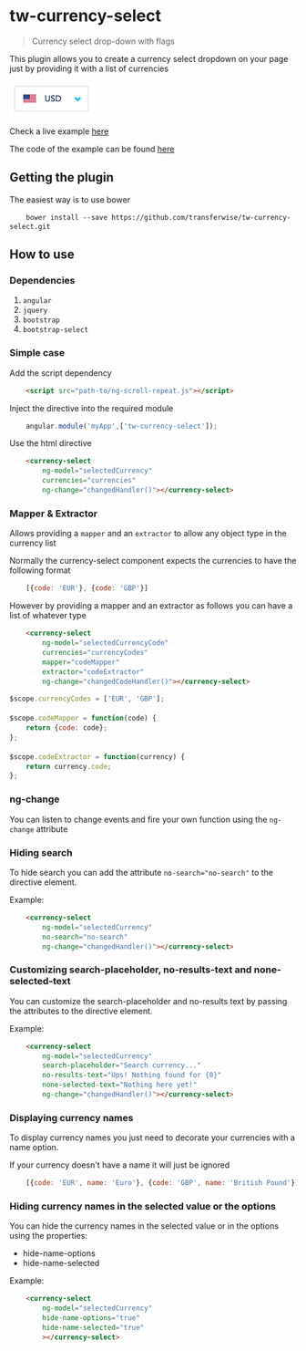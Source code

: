 # tw-currency-select

> Currency select drop-down with flags

This plugin allows you to create a currency select dropdown on your page just by providing it with a list of currencies

![alt tag](./example.png)

Check a live example <a href="https://rawgit.com/transferwise/tw-currency-select/master/example/index.html" target="_blank">here</a>

The code of the example can be found [here](./example/index.html)

## Getting the plugin

The easiest way is to use bower
```
    bower install --save https://github.com/transferwise/tw-currency-select.git
```

## How to use

### Dependencies

1. `angular`
2. `jquery`
3. `bootstrap`
4. `bootstrap-select`

### Simple case

Add the script dependency
```html
    <script src="path-to/ng-scroll-repeat.js"></script>
```

Inject the directive into the required module
```js
    angular.module('myApp',['tw-currency-select']);
```

Use the html directive
```html
    <currency-select
        ng-model="selectedCurrency"
        currencies="currencies"
        ng-change="changedHandler()"></currency-select>
```

### Mapper & Extractor

Allows providing a `mapper` and an `extractor` to allow any object type in the currency list

Normally the currency-select component expects the currencies to have the following format

```js
    [{code: 'EUR'}, {code: 'GBP'}]
```

However by providing a mapper and an extractor as follows you can have a list of whatever type

```html
    <currency-select
        ng-model="selectedCurrencyCode"
        currencies="currencyCodes"
        mapper="codeMapper"
        extractor="codeExtractor"
        ng-change="changedCodeHandler()"></currency-select>
```

```js
$scope.currencyCodes = ['EUR', 'GBP'];

$scope.codeMapper = function(code) {
    return {code: code};
};

$scope.codeExtractor = function(currency) {
    return currency.code;
};
```

### ng-change

You can listen to change events and fire your own function using the `ng-change` attribute

### Hiding search

To hide search you can add the attribute `no-search="no-search"` to the directive element.

Example:
```html
    <currency-select
        ng-model="selectedCurrency"
        no-search="no-search"
        ng-change="changedHandler()"></currency-select>
```

### Customizing search-placeholder, no-results-text and none-selected-text

You can customize the search-placeholder and no-results text by passing the attributes to the directive element.

Example:
```html
    <currency-select
        ng-model="selectedCurrency"
        search-placeholder="Search currency..."
        no-results-text="Ups! Nothing found for {0}"
        none-selected-text="Nothing here yet!"
        ng-change="changedHandler()"></currency-select>
```

### Displaying currency names

To display currency names you just need to decorate your currencies with a name option.

If your currency doesn't have a name it will just be ignored


```js
    [{code: 'EUR', name: 'Euro'}, {code: 'GBP', name: 'British Pound'}]
```

### Hiding currency names in the selected value or the options

You can hide the currency names in the selected value or in the options using the properties:

- hide-name-options
- hide-name-selected

Example:

```html
    <currency-select
        ng-model="selectedCurrency"
        hide-name-options="true"
        hide-name-selected="true"
        ></currency-select>
```
